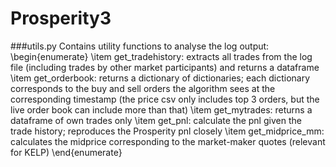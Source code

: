# Prosperity3


###utils.py
Contains utility functions to analyse the log output:
\begin{enumerate}
\item get_tradehistory: extracts all trades from the log file (including trades by other market participants) and returns a dataframe
\item get_orderbook: returns a dictionary of dictionaries; each dictionary corresponds to the buy and sell orders the algorithm sees at the corresponding timestamp (the price csv only includes top 3 orders, but the live order book can include more than that)
\item get_mytrades: returns a dataframe of own trades only
\item get_pnl: calculate the pnl given the trade history; reproduces the Prosperity pnl closely
\item get_midprice_mm: calculates the midprice corresponding to the market-maker quotes (relevant for KELP)
\end{enumerate}



